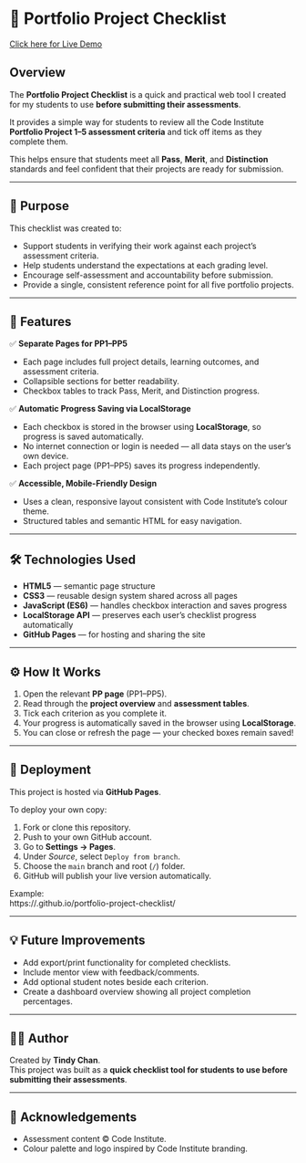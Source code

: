 # 🧾 Portfolio Project Checklist

[Click here for Live Demo](https://tindyc.github.io/FS_Assessment_Criteria_Checklist/)

## Overview  
The **Portfolio Project Checklist** is a quick and practical web tool I created for my students to use **before submitting their assessments**.  

It provides a simple way for students to review all the Code Institute **Portfolio Project 1–5 assessment criteria** and tick off items as they complete them.  

This helps ensure that students meet all **Pass**, **Merit**, and **Distinction** standards and feel confident that their projects are ready for submission.  

---

## 🎯 Purpose  
This checklist was created to:  
- Support students in verifying their work against each project’s assessment criteria.  
- Help students understand the expectations at each grading level.  
- Encourage self-assessment and accountability before submission.  
- Provide a single, consistent reference point for all five portfolio projects.  

---

## 🧩 Features  
✅ **Separate Pages for PP1–PP5**  
- Each page includes full project details, learning outcomes, and assessment criteria.  
- Collapsible sections for better readability.  
- Checkbox tables to track Pass, Merit, and Distinction progress.  

✅ **Automatic Progress Saving via LocalStorage**  
- Each checkbox is stored in the browser using **LocalStorage**, so progress is saved automatically.  
- No internet connection or login is needed — all data stays on the user’s own device.  
- Each project page (PP1–PP5) saves its progress independently.  

✅ **Accessible, Mobile-Friendly Design**  
- Uses a clean, responsive layout consistent with Code Institute’s colour theme.  
- Structured tables and semantic HTML for easy navigation.  

---

## 🛠️ Technologies Used  
- **HTML5** — semantic page structure  
- **CSS3** — reusable design system shared across all pages  
- **JavaScript (ES6)** — handles checkbox interaction and saves progress  
- **LocalStorage API** — preserves each user’s checklist progress automatically  
- **GitHub Pages** — for hosting and sharing the site  

---

## ⚙️ How It Works  
1. Open the relevant **PP page** (PP1–PP5).  
2. Read through the **project overview** and **assessment tables**.  
3. Tick each criterion as you complete it.  
4. Your progress is automatically saved in the browser using **LocalStorage**.  
5. You can close or refresh the page — your checked boxes remain saved!  

---

## 🚀 Deployment  
This project is hosted via **GitHub Pages**.  

To deploy your own copy:  
1. Fork or clone this repository.  
2. Push to your own GitHub account.  
3. Go to **Settings → Pages**.  
4. Under *Source*, select `Deploy from branch`.  
5. Choose the `main` branch and root (`/`) folder.  
6. GitHub will publish your live version automatically.  

Example:  
https://<your-username>.github.io/portfolio-project-checklist/

---

## 💡 Future Improvements  
- Add export/print functionality for completed checklists.  
- Include mentor view with feedback/comments.  
- Add optional student notes beside each criterion.  
- Create a dashboard overview showing all project completion percentages.  

---

## 👨‍🏫 Author  
Created by **Tindy Chan**.  
This project was built as a **quick checklist tool for students to use before submitting their assessments**.  

---

## 📜 Acknowledgements  
- Assessment content © Code Institute.  
- Colour palette and logo inspired by Code Institute branding.  